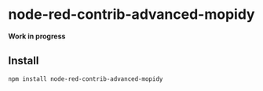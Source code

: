 # node-red-contrib-advanced-mopidy

**Work in progress**


## Install

    npm install node-red-contrib-advanced-mopidy
